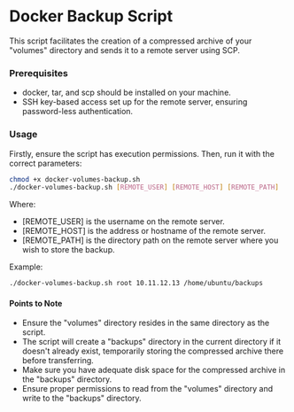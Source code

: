 # Docker Backup Script

This script facilitates the creation of a compressed archive of your "volumes" directory and sends it to a remote server using SCP.

### Prerequisites
- docker, tar, and scp should be installed on your machine.
- SSH key-based access set up for the remote server, ensuring password-less authentication.

### Usage
Firstly, ensure the script has execution permissions. Then, run it with the correct parameters:
```sh
chmod +x docker-volumes-backup.sh
./docker-volumes-backup.sh [REMOTE_USER] [REMOTE_HOST] [REMOTE_PATH]
```

Where:

- [REMOTE_USER] is the username on the remote server.
- [REMOTE_HOST] is the address or hostname of the remote server.
- [REMOTE_PATH] is the directory path on the remote server where you wish to store the backup.

Example:
```sh
./docker-volumes-backup.sh root 10.11.12.13 /home/ubuntu/backups
```

#### Points to Note
- Ensure the "volumes" directory resides in the same directory as the script.
- The script will create a "backups" directory in the current directory if it doesn't already exist, temporarily storing the compressed archive there before transferring.
- Make sure you have adequate disk space for the compressed archive in the "backups" directory.
- Ensure proper permissions to read from the "volumes" directory and write to the "backups" directory.
